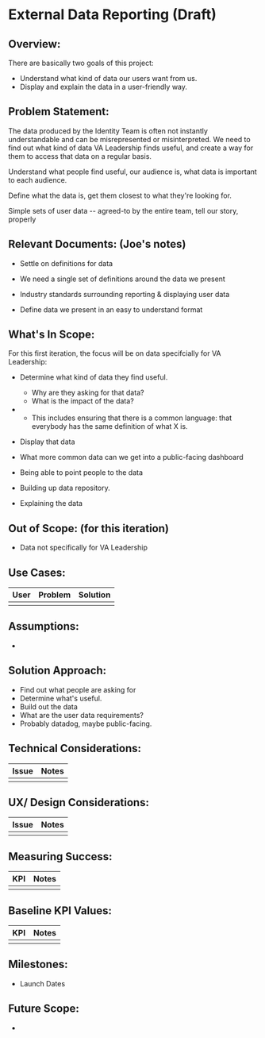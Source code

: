 # External Data Reporting (Draft)

## Overview: 
There are basically two goals of this project:

- Understand what kind of data our users want from us.
- Display and explain the data in a user-friendly way.

## Problem Statement: 
The data produced by the Identity Team is often not instantly understandable and can be misrepresented or misinterpreted.  We need to find out what kind of data VA Leadership finds useful, and create a way for them to access that data on a regular basis.

Understand what people find useful, our audience is, what data is important to each audience.

Define what the data is, get them closest to what they're looking for.

Simple sets of user data -- agreed-to by the entire team, tell our story, properly


## Relevant Documents:  (Joe's notes)
- Settle on definitions for data

- We need a single set of definitions around the data we present
- Industry standards surrounding reporting & displaying user data

- Define data we present in an easy to understand format


## What's In Scope: 
For this first iteration, the focus will be on data specifcially for VA Leadership:
* Determine what kind of data they find useful.
  * Why are they asking for that data?
  * What is the impact of the data?
* 
  * This includes ensuring that there is a common language: that everybody has the same definition of what X is.
* Display that data 

* What more common data can we get into a public-facing dashboard
* Being able to point people to the data 
* Building up data repository.
* Explaining the data

## Out of Scope: (for this iteration)
* Data not specifically for VA Leadership

## Use Cases:
| User          | Problem       | Solution  |
| ------------- |:-------------:| -----:|
| |   |   |

## Assumptions:
* 

## Solution Approach: 
* Find out what people are asking for
* Determine what's useful.
* Build out the data
* What are the user data requirements?
* Probably datadog, maybe public-facing.

  
## Technical Considerations:
| Issue         | Notes         | 
| ------------- |:-------------:| 
| |               |

## UX/ Design Considerations:
| Issue         | Notes         | 
| ------------- |:-------------:| 
|  |               |


## Measuring Success:
| KPI           | Notes         | 
| ------------- |:-------------:| 
| |               |


## Baseline KPI Values:
| KPI           | Notes         | 
| ------------- |:-------------:| 
|  |               |


## Milestones:
* Launch Dates


## Future Scope:
* 
